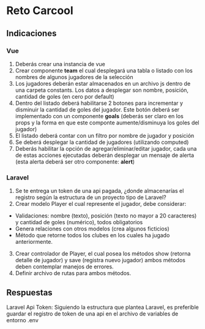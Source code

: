 # Reto Carcool

## Indicaciones

### Vue

1. Deberás crear una instancia de vue
2. Crear componente **team** el cual desplegará una tabla o listado con los nombres de algunos jugadores de la selección
3. Los jugadores deberán estar almacenados en un archivo js dentro de una carpeta constants. Los datos a desplegar son nombre, posición, cantidad de goles (en cero por default)
4. Dentro del listado deberá habilitarse 2 botones para incrementar y disminuir la cantidad de goles del jugador. Este botón deberá ser implementado con un componente **goals** (deberás ser claro en los props y la forma en que este componte aumente/disminuya los goles del jugador)
5. El listado deberá contar con un filtro por nombre de jugador y posición
6. Se deberá desplegar la cantidad de jugadores (utilizando computed)
7. Deberás habilitar la opción de agregar/eliminar/editar jugador, cada una de estas acciones ejecutadas deberán desplegar un mensaje de alerta (esta alerta deberá ser otro componente: **alert**)

### Laravel

1. Se te entrega un token de una api pagada, ¿donde almacenarías el registro según la estructura de un proyecto tipo de Laravel?
2. Crear modelo Player el cual represente el jugador, debe considerar:

- Validaciones: nombre (texto), posición (texto no mayor a 20 caracteres) y cantidad de goles (numérico), todos obligatorios
- Genera relaciones con otros modelos (crea algunos ficticios)
- Método que retorne todos los clubes en los cuales ha jugado anteriormente. 

3. Crear controlador de Player, el cual posea los métodos show (retorna detalle de jugador) y save (registra nuevo jugador) ambos métodos deben contemplar manejos de errores.
4. Definir archivo de rutas para ambos métodos.

## Respuestas

Laravel Api Token: Siguiendo la estructura que plantea Laravel, es preferible guardar el registro de token de una api en el archivo de variables de entorno .env
